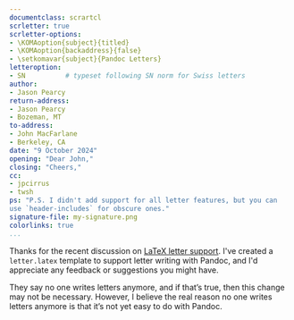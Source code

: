 ```yaml
---
documentclass: scrartcl
scrletter: true
scrletter-options:
- \KOMAoption{subject}{titled}
- \KOMAoption{backaddress}{false}
- \setkomavar{subject}{Pandoc Letters}
letteroption:
- SN          # typeset following SN norm for Swiss letters
author:
- Jason Pearcy
return-address: 
- Jason Pearcy
- Bozeman, MT
to-address:
- John MacFarlane
- Berkeley, CA
date: "9 October 2024"
opening: "Dear John,"
closing: "Cheers,"
cc:
- jpcirrus
- twsh
ps: "P.S. I didn't add support for all letter features, but you can
use `header-includes` for obscure ones."
signature-file: my-signature.png
colorlinks: true
...
```


Thanks for the recent discussion on
[LaTeX letter support](https://github.com/jgm/pandoc/discussions/10203).
I've created a `letter.latex` template to support letter writing with Pandoc,
and I'd appreciate any feedback or suggestions you might have.

They say no one writes letters anymore, and if that’s true, then this change
may not be necessary.  However, I believe the real reason no one writes letters
anymore is that it’s not yet easy to do with Pandoc.
